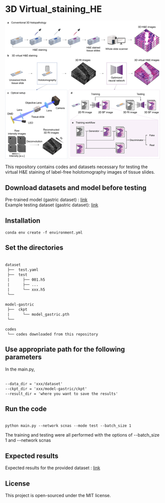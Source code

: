 # 3D Virtual_staining_HE
![Overview of virtual H&E staining](images/fig1.jpg)

This repository contains codes and datasets necessary for testing the virtual H&E staining of label-free holotomography images of tissue slides.

## Download datasets and model before testing
Pre-trained model (gastric dataset) : [link](https://drive.google.com/file/d/1rB6pM1pJmdayTqAzPdaV7xmjihmPQHZm/view?usp=sharing) <br>
Example testing dataset (gastric dataset): [link](https://drive.google.com/drive/folders/19YCDilCcSdIkYjsbzDsblbmHX_Y3whN0?usp=drive_link)

## Installation
```shell
conda env create -f environment.yml
``` 

## Set the directories

```shell

dataset                
 ├──  test.yaml
 ├──  test     
 |      ├── 001.h5     
 |      ├── ...
 |      └── xxx.h5
 └──

model-gastric                
 ├──  ckpt     
 |      └── model_gastric.pth
 └──

codes
 └── codes downloaded from this repository

```

## Use appropriate path for the following parameters
In the main.py, 

``` shell

--data_dir = 'xxx/dataset'
--ckpt_dir = 'xxx/model-gastric/ckpt'
--result_dir = 'where you want to save the results'

```


## Run the code

```shell

python main.py --network scnas --mode test --batch_size 1

```
The training and testing were all performed with the options of --batch_size 1 and --network scnas

## Expected results
Expected results for the provided dataset : [link](https://drive.google.com/drive/folders/1B7I-rK08SQtLryqWlFhLTurYagtW-dTU?usp=drive_link)

## License
This project is open-sourced under the MIT license.


